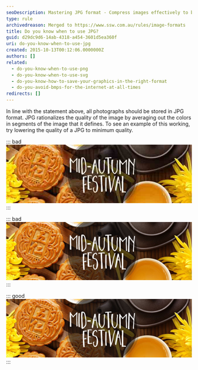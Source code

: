 ```yaml
---
seoDescription: Mastering JPG format - Compress images effectively to balance quality and file size, while ensuring a smooth online experience.
type: rule
archivedreason: Merged to https://www.ssw.com.au/rules/image-formats
title: Do you know when to use JPG?
guid: d29dc9d6-14ab-4318-a454-3601d5ea360f
uri: do-you-know-when-to-use-jpg
created: 2015-10-13T00:12:06.0000000Z
authors: []
related:
  - do-you-know-when-to-use-png
  - do-you-know-when-to-use-svg
  - do-you-know-how-to-save-your-graphics-in-the-right-format
  - do-you-avoid-bmps-for-the-internet-at-all-times
redirects: []
---
```


In line with the statement above, all photographs should be stored in JPG format. JPG rationalizes the quality of the image by averaging out the colors in segments of the image that it defines. To see an example of this working, try lowering the quality of a JPG to minimum quality.

<!--endintro-->

::: bad  
![Figure: Bad Example – Low quality JPG (11.87k)](Screen-JPGQuality1_1728009922851.jpg)  
:::

::: bad  
![Figure: Bad Example – Uncompressed JPG (159.6k)](Screen-JPGQuality2_1728009922852.jpg)  
:::

::: good  
![Figure: Good Example – Compressed JPG (59.6k)](Screen-JPGQuality3_1728009922852.jpg)  
:::
